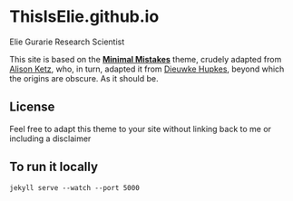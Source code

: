 # ThisIsElie.github.io
Elie Gurarie Research Scientist


This site is based on the **[Minimal Mistakes](http://mmistakes.github.io/minimal-mistakes)** theme, crudely adapted from [Alison Ketz](https://alisonketz.github.io/), who, in turn, adapted it from [Dieuwke Hupkes](https://dieuwkehupkes.github.io), beyond which the origins are obscure. As it should be. 

## License

Feel free to adapt this theme to your site without linking back to me or including a disclaimer

## To run it locally
```
jekyll serve --watch --port 5000
```
